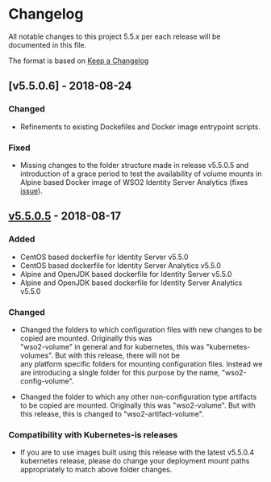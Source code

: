 # Changelog
All notable changes to this project 5.5.x per each release will be documented in this file.

The format is based on [Keep a Changelog](https://keepachangelog.com/en/1.0.0/)

## [v5.5.0.6] - 2018-08-24

### Changed
- Refinements to existing Dockefiles and Docker image entrypoint scripts.

### Fixed
- Missing changes to the folder structure made in release v5.5.0.5 and introduction of a grace period
to test the availability of volume mounts in Alpine based Docker image of WSO2 Identity Server Analytics
(fixes [issue](https://github.com/wso2/docker-is/issues/89)).

## [v5.5.0.5] - 2018-08-17
### Added
- CentOS based dockerfile for Identity Server v5.5.0
- CentOS based dockerfile for Identity Server Analytics v5.5.0
- Alpine and OpenJDK based dockerfile for Identity Server v5.5.0
- Alpine and OpenJDK based dockerfile for Identity Server Analytics v5.5.0

### Changed
- Changed the folders to which configuration files with new changes to be copied are mounted. 
Originally this was <br>"wso2-volume" in general and for kubernetes, this was 
"kubernetes-volumes". But with this release, there will not be <br>any platform specific 
folders for mounting configuration files. Instead we are introducing a single folder 
for this purpose by the name, "wso2-config-volume". 

- Changed the folder to which any other non-configuration type artifacts to be copied are mounted.
Originally this was "wso2-volume". But with this release, this is changed to "wso2-artifact-volume".

### Compatibility with Kubernetes-is releases
- If you are to use images built using this release with the latest v5.5.0.4 kubernetes release, please do change
your deployment mount paths appropriately to match above folder changes.

[v5.5.0.5]: https://github.com/wso2/docker-is/compare/v5.5.0.4...v5.5.0.5